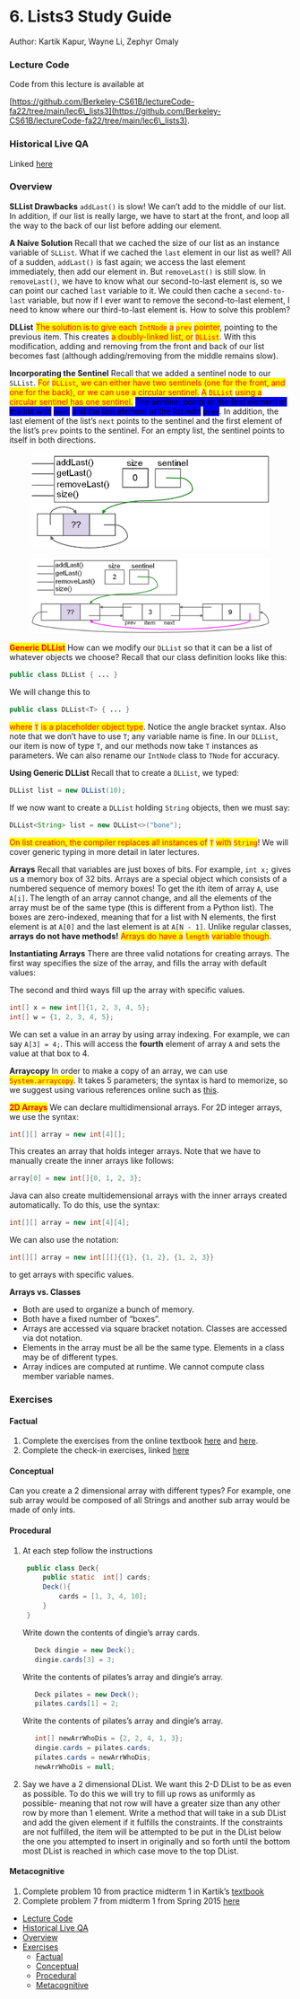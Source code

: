 # 6. Lists3 Study Guide

Author: Kartik Kapur, Wayne Li, Zephyr Omaly

### Lecture Code <a href="#lecture-code" id="lecture-code"></a>

Code from this lecture is available at

[https://github.com/Berkeley-CS61B/lectureCode-fa22/tree/main/lec6\_lists3](https://github.com/Berkeley-CS61B/lectureCode-fa22/tree/main/lec6\_lists3).

### Historical Live QA <a href="#historical-live-qa" id="historical-live-qa"></a>

Linked [here](https://youtu.be/gkwDPYRSkxs)

### Overview <a href="#overview" id="overview"></a>

**SLList Drawbacks** `addLast()` is slow! We can’t add to the middle of our list. In addition, if our list is really large, we have to start at the front, and loop all the way to the back of our list before adding our element.

**A Naive Solution** Recall that we cached the size of our list as an instance variable of `SLList`. What if we cached the `last` element in our list as well? All of a sudden, `addLast()` is fast again; we access the last element immediately, then add our element in. But `removeLast()` is still slow. In `removeLast()`, we have to know what our second-to-last element is, so we can point our cached `last` variable to it. We could then cache a `second-to-last` variable, but now if I ever want to remove the second-to-last element, I need to know where our third-to-last element is. How to solve this problem?

**DLList** <mark style="color:red;">The solution is to give each</mark> <mark style="color:red;"></mark><mark style="color:red;">`IntNode`</mark> <mark style="color:red;"></mark><mark style="color:red;">a</mark> <mark style="color:red;"></mark><mark style="color:red;">`prev`</mark> <mark style="color:red;"></mark><mark style="color:red;">pointer</mark>, pointing to the previous item. This creates <mark style="color:red;">a doubly-linked list, or</mark> <mark style="color:red;"></mark><mark style="color:red;">`DLList`</mark>. With this modification, adding and removing from the front and back of our list becomes fast (although adding/removing from the middle remains slow).

**Incorporating the Sentinel** Recall that we added a sentinel node to our `SLList`. <mark style="color:red;">For</mark> <mark style="color:red;"></mark><mark style="color:red;">`DLList`</mark><mark style="color:red;">, we can either have two sentinels (one for the front, and one for the back), or we can use a circular sentinel.</mark> <mark style="color:red;">A</mark> <mark style="color:red;"></mark><mark style="color:red;">`DLList`</mark> <mark style="color:red;"></mark><mark style="color:red;">using a circular sentinel has one sentinel.</mark> <mark style="background-color:blue;">The sentinel points to the first element of the list with</mark> <mark style="background-color:blue;"></mark><mark style="background-color:blue;">`next`</mark> <mark style="background-color:blue;"></mark><mark style="background-color:blue;">and the last element of the list with</mark> <mark style="background-color:blue;"></mark><mark style="background-color:blue;">`prev`</mark>. In addition, the last element of the list’s `next` points to the sentinel and the first element of the list’s `prev` points to the sentinel. For an empty list, the sentinel points to itself in both directions.

<figure><img src=".gitbook/assets/image (66).png" alt=""><figcaption></figcaption></figure>

<figure><img src=".gitbook/assets/image (67).png" alt=""><figcaption></figcaption></figure>

<mark style="color:red;">**Generic DLList**</mark> How can we modify our `DLList` so that it can be a list of whatever objects we choose? Recall that our class definition looks like this:

```java
public class DLList { ... }
```

We will change this to

```java
public class DLList<T> { ... }
```

<mark style="color:red;">where</mark> <mark style="color:red;"></mark><mark style="color:red;">`T`</mark> <mark style="color:red;"></mark><mark style="color:red;">is a placeholder object type</mark>. Notice the angle bracket syntax. Also note that we don’t have to use `T`; any variable name is fine. In our `DLList`, our item is now of type `T`, and our methods now take `T` instances as parameters. We can also rename our `IntNode` class to `TNode` for accuracy.

**Using Generic DLList** Recall that to create a `DLList`, we typed:

```java
DLList list = new DLList(10);
```

If we now want to create a `DLList` holding `String` objects, then we must say:

```java
DLList<String> list = new DLList<>("bone");
```

<mark style="color:red;">On list creation, the compiler replaces all instances of</mark> <mark style="color:red;"></mark><mark style="color:red;">`T`</mark> <mark style="color:red;"></mark><mark style="color:red;">with</mark> <mark style="color:red;"></mark><mark style="color:red;">`String`</mark>! We will cover generic typing in more detail in later lectures.

**Arrays** Recall that variables are just boxes of bits. For example, `int x;` gives us a memory box of 32 bits. Arrays are a special object which consists of a numbered sequence of memory boxes! To get the ith item of array `A`, use `A[i]`. The length of an array cannot change, and all the elements of the array must be of the same type (this is different from a Python list). The boxes are zero-indexed, meaning that for a list with N elements, the first element is at `A[0]` and the last element is at `A[N - 1]`. Unlike regular classes, **arrays do not have methods!** <mark style="color:red;">Arrays do have a</mark> <mark style="color:red;"></mark><mark style="color:red;">`length`</mark> <mark style="color:red;"></mark><mark style="color:red;">variable though</mark>.

**Instantiating Arrays** There are three valid notations for creating arrays. The first way specifies the size of the array, and fills the array with default values:

The second and third ways fill up the array with specific values.

```java
int[] x = new int[]{1, 2, 3, 4, 5};
int[] w = {1, 2, 3, 4, 5};
```

We can set a value in an array by using array indexing. For example, we can say `A[3] = 4;`. This will access the **fourth** element of array `A` and sets the value at that box to 4.

**Arraycopy** In order to make a copy of an array, we can use <mark style="color:red;">`System.arraycopy`</mark>. It takes 5 parameters; the syntax is hard to memorize, so we suggest using various references online such as [this](https://www.tutorialspoint.com/java/lang/system\_arraycopy.htm).

<mark style="color:red;">**2D Arrays**</mark> We can declare multidimensional arrays. For 2D integer arrays, we use the syntax:

```java
int[][] array = new int[4][];
```

This creates an array that holds integer arrays. Note that we have to manually create the inner arrays like follows:

```java
array[0] = new int[]{0, 1, 2, 3};
```

Java can also create multidemensional arrays with the inner arrays created automatically. To do this, use the syntax:

```java
int[][] array = new int[4][4];
```

We can also use the notation:

```java
int[][] array = new int[][]{{1}, {1, 2}, {1, 2, 3}}
```

to get arrays with specific values.

**Arrays vs. Classes**

* Both are used to organize a bunch of memory.
* Both have a fixed number of “boxes”.
* Arrays are accessed via square bracket notation. Classes are accessed via dot notation.
* Elements in the array must be all be the same type. Elements in a class may be of different types.
* Array indices are computed at runtime. We cannot compute class member variable names.

### Exercises <a href="#exercises" id="exercises"></a>

#### Factual <a href="#factual" id="factual"></a>

1. Complete the exercises from the online textbook [here](https://joshhug.gitbooks.io/hug61b/content/chap2/chap23.html) and [here](https://joshhug.gitbooks.io/hug61b/content/chap2/chap24.html).
2. Complete the check-in exercises, linked [here](https://docs.google.com/forms/d/e/1FAIpQLSc8NSovwCF2Oh-MuPBWrMEsGF0gllRkcezf1YFIQqwYcBIYqA/viewform?usp=sf\_link)

#### Conceptual <a href="#conceptual" id="conceptual"></a>

Can you create a 2 dimensional array with different types? For example, one sub array would be composed of all Strings and another sub array would be made of only ints.

#### Procedural <a href="#procedural" id="procedural"></a>

1.  At each step follow the instructions

    ```java
     public class Deck{
         public static  int[] cards;
         Deck(){
             cards = [1, 3, 4, 10];
         }
     }
    ```

    Write down the contents of dingie’s array cards.

    ```java
       Deck dingie = new Deck();
       dingie.cards[3] = 3;
    ```

    Write the contents of pilates’s array and dingie’s array.

    ```java
       Deck pilates = new Deck();
       pilates.cards[1] = 2;
    ```

    Write the contents of pilates’s array and dingie’s array.

    ```java
       int[] newArrWhoDis = {2, 2, 4, 1, 3};
       dingie.cards = pilates.cards;
       pilates.cards = newArrWhoDis;
       newArrWhoDis = null;
    ```
2. Say we have a 2 dimensional DList. We want this 2-D DList to be as even as possible. To do this we will try to fill up rows as uniformly as possible- meaning that not row will have a greater size than any other row by more than 1 element. Write a method that will take in a sub DList and add the given element if it fulfills the constraints. If the constraints are not fulfilled, the item will be attempted to be put in the DList below the one you attempted to insert in originally and so forth until the bottom most DList is reached in which case move to the top DList.

#### Metacognitive <a href="#metacognitive" id="metacognitive"></a>

1. Complete problem 10 from practice midterm 1 in Kartik’s [textbook](http://www.kartikkapur.com/documents/mt1.pdf#page=10)
2. Complete problem 7 from midterm 1 from Spring 2015 [here](https://tbp.berkeley.edu/exams/4695/download/#page=9)

* [Lecture Code](broken-reference)
* [Historical Live QA](broken-reference)
* [Overview](broken-reference)
* [Exercises](broken-reference)
  * [Factual](broken-reference)
  * [Conceptual](broken-reference)
  * [Procedural](broken-reference)
  * [Metacognitive](broken-reference)
